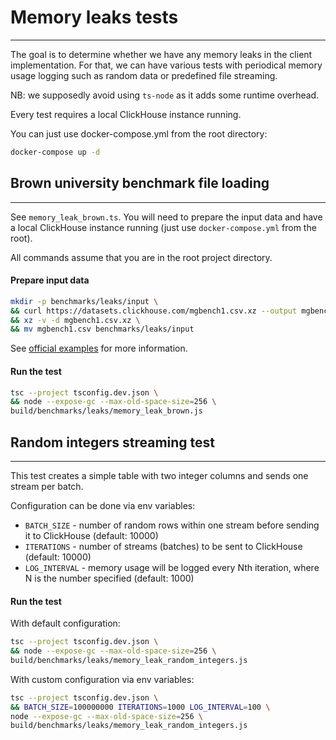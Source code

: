 # Memory leaks tests

---

The goal is to determine whether we have any memory leaks in the client implementation.
For that, we can have various tests with periodical memory usage logging such as random data or predefined file streaming.

NB: we supposedly avoid using `ts-node` as it adds some runtime overhead.

Every test requires a local ClickHouse instance running. 

You can just use docker-compose.yml from the root directory:

```sh
docker-compose up -d
```

## Brown university benchmark file loading

---

See `memory_leak_brown.ts`.
You will need to prepare the input data and have a local ClickHouse instance running
(just use `docker-compose.yml` from the root).

All commands assume that you are in the root project directory.

#### Prepare input data

```sh
mkdir -p benchmarks/leaks/input \
&& curl https://datasets.clickhouse.com/mgbench1.csv.xz --output mgbench1.csv.xz \
&& xz -v -d mgbench1.csv.xz \
&& mv mgbench1.csv benchmarks/leaks/input
```

See [official examples](https://clickhouse.com/docs/en/getting-started/example-datasets/brown-benchmark/) for more information.

#### Run the test

```sh
tsc --project tsconfig.dev.json \
&& node --expose-gc --max-old-space-size=256 \
build/benchmarks/leaks/memory_leak_brown.js
```

## Random integers streaming test

---

This test creates a simple table with two integer columns and sends one stream per batch.

Configuration can be done via env variables:

- `BATCH_SIZE` - number of random rows within one stream before sending it to ClickHouse (default: 10000)
- `ITERATIONS` - number of streams (batches) to be sent to ClickHouse (default: 10000)
- `LOG_INTERVAL` - memory usage will be logged every Nth iteration, where N is the number specified (default: 1000)

#### Run the test

With default configuration:

```sh
tsc --project tsconfig.dev.json \
&& node --expose-gc --max-old-space-size=256 \
build/benchmarks/leaks/memory_leak_random_integers.js
```

With custom configuration via env variables:

```sh
tsc --project tsconfig.dev.json \
&& BATCH_SIZE=100000000 ITERATIONS=1000 LOG_INTERVAL=100 \
node --expose-gc --max-old-space-size=256 \
build/benchmarks/leaks/memory_leak_random_integers.js
```